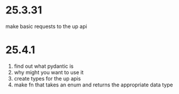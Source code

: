 # 25.3.31

make basic requests to the up api

# 25.4.1

1. find out what pydantic is
2. why might you want to use it
3. create types for the up apis
4. make fn that takes an enum and returns the appropriate data type
